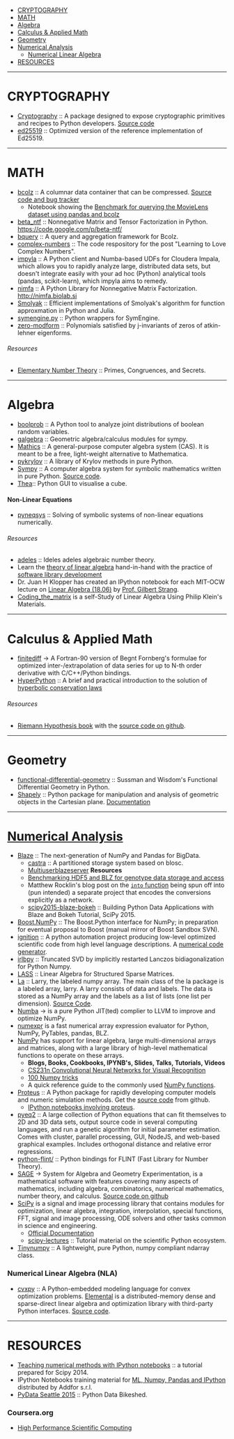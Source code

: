 + [CRYPTOGRAPHY](#cryptography)
+ [MATH](#math)
+ [Algebra](#algebra)
+ [Calculus & Applied Math](#calculus-&-applied-math)
+ [Geometry](#geometry)
+ [Numerical Analysis](#numerical-analysis)
   + [Numerical Linear Algebra](#numerical-linear-algebra)
+ [RESOURCES](#resources)

----

# CRYPTOGRAPHY
+ [Cryptography](https://cryptography.io/) :: A package designed to expose cryptographic primitives and recipes to Python developers. [Source code](https://github.com/pyca/cryptography)
+ [ed25519](https://github.com/pyca/ed25519) :: Optimized version of the reference implementation of Ed25519.

----

# MATH
+ [bcolz](https://blosc.org) :: A columnar data container that can be compressed. [Source code and bug tracker](https://github.com/Blosc/bcolz)
   + Notebook showing the [Benchmark for querying the MovieLens dataset using pandas and bcolz](http://nbviewer.ipython.org/github/Blosc/movielens-bench/blob/master/querying-ep14.ipynb)
+ [beta_ntf](https://github.com/nils-werner/beta_ntf) :: Nonnegative Matrix and Tensor Factorization in Python. https://code.google.com/p/beta-ntf/
+ [bquery](https://github.com/visualfabriq/bquery) :: A query and aggregation framework for Bcolz.
+ [complex-numbers](https://github.com/j2kun/complex-numbers) :: The code respository for the post "Learning to Love Complex Numbers".
+ [impyla](https://github.com/cloudera/impyla) :: A Python client and Numba-based UDFs for Cloudera Impala, which allows you to rapidly analyze large, distributed data sets, but doesn't integrate easily with your ad hoc (Python) analytical tools (pandas, scikit-learn), which impyla aims to remedy.
+ [nimfa](https://github.com/marinkaz/nimfa) :: A Python Library for Nonnegative Matrix Factorization. http://nimfa.biolab.si
+ [Smolyak](https://github.com/EconForge/Smolyak) :: Efficient implementations of Smolyak's algorithm for function approxmation in Python and Julia.
+ [symengine.py](https://github.com/symengine/symengine.py) :: Python wrappers for SymEngine.
+ [zero-modform](https://github.com/haochenuw/zero-modform) :: Polynomials satisfied by j-invariants of zeros of atkin-lehner eigenforms.

###### Resources
+ [Elementary Number Theory](https://github.com/williamstein/ent) :: Primes, Congruences, and Secrets.

----

# Algebra
+ [boolprob](https://github.com/cvxgrp/boolprob) :: A Python tool to analyze joint distributions of boolean random variables.
+ [galgebra](https://github.com/brombo/galgebra) :: Geometric algebra/calculus modules for sympy.
+ [Mathics](https://github.com/mathics/Mathics) :: A general-purpose computer algebra system (CAS). It is meant to be a free, light-weight alternative to Mathematica.
+ [pykrylov](http://dpo.github.com/pykrylov) ::  A library of Krylov methods in pure Python.
+ [Sympy](http://sympy.org/) :: A computer algebra system for symbolic mathematics written in pure Python. [Source code](https://github.com/sympy/sympy).
+ [Thea](https://github.com/SciTools/thea):: Python GUI to visualise a cube.

#### Non-Linear Equations
+ [pyneqsys](https://github.com/bjodah/pyneqsys) :: Solving of symbolic systems of non-linear equations numerically.

###### Resources
+ [adeles](https://github.com/williamstein/adeles) :: Ideles adeles algebraic number theory.
+ Learn the [theory of linear algebra](https://github.com/ULAFF/notebooks) hand-in-hand with the practice of [software library development](https://www.edx.org/course/linear-algebra-foundations-frontiers-utaustinx-ut-5-02x)
+ Dr. Juan H Klopper has created an IPython notebook for each MIT-OCW lecture on [Linear Algebra (18.06)](http://www.juanklopper.com/opencourseware/mathematics-2/ipython-lecture-notes/) by [Prof. Gilbert Strang](http://www-math.mit.edu/~gs/).
+ [Coding_the_matrix](https://github.com/branner-courses/coding_the_matrix) is a self-Study of Linear Algebra Using Philip Klein's Materials.

----

# Calculus & Applied Math
+ [finitediff](https://github.com/bjodah/finitediff) → A Fortran-90 version of Begnt Fornberg's formulae for optimized inter-/extrapolation of data series for up to N-th order derivative with C/C++/Python bindings.
+ [HyperPython](https://github.com/ketch/HyperPython) :: A brief and practical introduction to the solution of [hyperbolic conservation laws](http://en.wikipedia.org/wiki/Hyperbolic_partial_differential_equation)

###### Resources
+ [Riemann Hypothesis book](http://wstein.org/rh/) with the [source code on github](https://github.com/williamstein/rh).

----

# Geometry
* [functional-differential-geometry](https://github.com/jtauber/functional-differential-geometry) :: Sussman and Wisdom's Functional Differential Geometry in Python.
* [Shapely](https://github.com/Toblerity/Shapely) :: Python package for manipulation and analysis of geometric objects in the Cartesian plane. [Documentation](http://toblerity.github.com/shapely/)


----

# [Numerical Analysis](https://en.wikipedia.org/wiki/Category:Numerical_analysis)

+ [Blaze](http://blaze.pydata.org) :: The next-generation of NumPy and Pandas for BigData.
   + [castra](https://github.com/blaze/castra) :: A partitioned storage system based on blosc.
   + [Multiuserblazeserver](https://github.com/ContinuumIO/multiuserblazeserver)
   **Resources**
   + [Benchmarking HDF5 and BLZ for genotype data storage and access](http://nbviewer.ipython.org/gist/alimanfoo/67fdcf58e364763fd0b6/benchmark_hdf5_blz.ipynb)
   + Matthew Rocklin's blog post on the [`into` function](http://matthewrocklin.com/blog/work/2015/02/03/Into/) being spun off into (pun intended) a separate project that encodes the conversions explicitly as a network.
   + [scipy2015-blaze-bokeh](https://github.com/chdoig/scipy2015-blaze-bokeh) :: Building Python Data Applications with Blaze and Bokeh Tutorial, SciPy 2015.
+ [Boost.NumPy](https://github.com/ndarray/Boost.NumPy) :: The Boost.Python interface for NumPy; in preparation for eventual proposal to Boost (manual mirror of Boost Sandbox SVN).
+ [ignition](https://github.com/IgnitionProject/ignition) :: A python automation project producing low-level optimized scientific code from high level language descriptions. A [numerical code generator](http://ignitionproject.github.io/ignition/).
+ [irlbpy](https://github.com/bwlewis/irlbpy) :: Truncated SVD by implicitly restarted Lanczos bidiagonalization for Python Numpy.
+ [LASS](https://github.com/cvxgrp/lass) :: Linear Algebra for Structured Sparse Matrices.
+ [La](http://pypi.python.org/pypi/la) :: Larry, the labeled numpy array. The main class of the la package is a labeled array, larry. A larry consists of data and labels. The data is stored as a NumPy array and the labels as a list of lists (one list per dimension). [Source Code](https://github.com/kwgoodman/la).
+ [Numba](http://numba.pydata.org/) → is a pure Python JIT(ted) complier to LLVM to improve and optimize NumPy.
+ [numexpr](https://github.com/pydata/numexpr) is a fast numerical array expression evaluator for Python, NumPy, PyTables, pandas, BLZ.
+ [NumPy](http://www.numpy.org) has support for linear algebra, large multi-dimensional arrays and matrices, along with a large library of high-level mathematical functions to operate on these arrays.
   + __Blogs, Books, Cookbooks, IPYNB's, Slides, Talks, Tutorials, Videos__
   + [CS231n Convolutional Neural Networks for Visual Recognition](https://cs231n.github.io/python-numpy-tutorial/)
   + [100 Numpy tricks](http://www.loria.fr/~rougier/teaching/numpy.100/index.html)
   + A quick reference guide to the commonly used [NumPy functions](http://people.duke.edu/~ccc14/pcfb/numpympl/NumpyBasics.html).
+ [Proteus](http://proteus.usace.army.mil) :: A Python package for rapidly developing computer models and numeric simulation methods. Get the [source code](https://github.com/erdc-cm/proteus) from github.
   + [IPython notebooks involving proteus](https://github.com/erdc-cm/proteus-notebooks).
+ [pyeq2](https://github.com/zunzun/pyeq2) :: A large collection of Python equations that can fit themselves to 2D and 3D data sets, output source code in several computing languages, and run a genetic algorithm for initial parameter estimation. Comes with cluster, parallel processing, GUI, NodeJS, and web-based graphical examples. Includes orthogonal distance and relative error regressions.
+ [python-flint/](http://fredrik-johansson.github.com/python-flint/) :: Python bindings for FLINT (Fast Library for Number Theory).
+ [SAGE](http://www.sagemath.org) → System for Algebra and Geometry Experimentation, is a mathematical software with features covering many aspects of mathematics, including algebra, combinatorics, numerical mathematics, number theory, and calculus. [Source code on github](https://github.com/sagemath/sage)
+ [SciPy](http://www.scipy.org) is a signal and image processing library that contains modules for optimization, linear algebra, integration, interpolation, special functions, FFT, signal and image processing, ODE solvers and other tasks common in science and engineering.
   + [Official Documentation](http://www.scipy.org/docs.html)
   + [scipy-lectures](http://scipy-lectures.github.io) :: Tutorial material on the scientific Python ecosystem.
+ [Tinynumpy](https://github.com/wadetb/tinynumpy) :: A lightweight, pure Python, numpy compliant ndarray class.

### Numerical Linear Algebra (NLA)
+ [cvxpy](https://github.com/cvxgrp/cvxpy) :: A Python-embedded modeling language for convex optimization problems. [Elemental](http://libelemental.org) is a distributed-memory dense and sparse-direct linear algebra and optimization library with third-party Python interfaces. [Source code](https://github.com/elemental/Elemental).

----

# RESOURCES
+ [Teaching numerical methods with IPython notebooks](https://github.com/ketch/teaching-numerics-with-notebooks) :: a tutorial prepared for Scipy 2014.
+ IPython Notebooks training material for [ML, Numpy, Pandas and IPython](https://github.com/addfor/tutorials) distributed by Addfor s.r.l.
+ [PyData Seattle 2015](https://github.com/wrobstory/pydataseattle2015) :: Python Data Bikeshed.

### Coursera.org
+ [High Performance Scientific Computing](https://www.coursera.org/course/scicomp)

